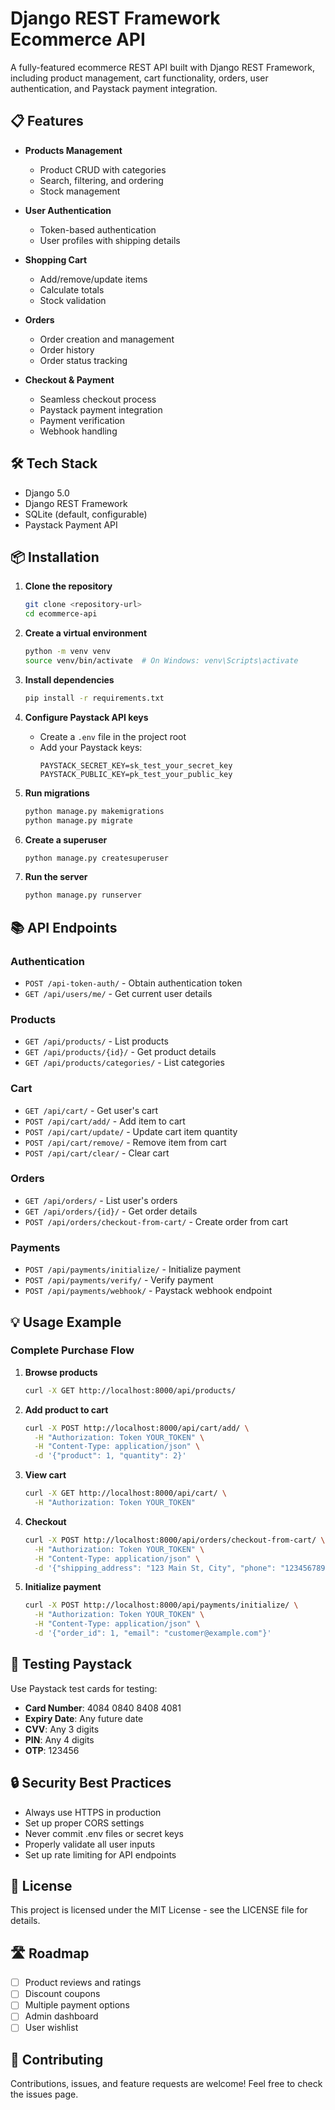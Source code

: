 # Django REST Framework Ecommerce API

A fully-featured ecommerce REST API built with Django REST Framework, including product management, cart functionality, orders, user authentication, and Paystack payment integration.

## 📋 Features

- **Products Management**
  - Product CRUD with categories 
  - Search, filtering, and ordering
  - Stock management

- **User Authentication**
  - Token-based authentication
  - User profiles with shipping details

- **Shopping Cart**
  - Add/remove/update items
  - Calculate totals
  - Stock validation

- **Orders**
  - Order creation and management
  - Order history
  - Order status tracking

- **Checkout & Payment**
  - Seamless checkout process
  - Paystack payment integration
  - Payment verification
  - Webhook handling

## 🛠️ Tech Stack

- Django 5.0
- Django REST Framework
- SQLite (default, configurable)
- Paystack Payment API

## 📦 Installation

1. **Clone the repository**
   ```bash
   git clone <repository-url>
   cd ecommerce-api
   ```

2. **Create a virtual environment**
   ```bash
   python -m venv venv
   source venv/bin/activate  # On Windows: venv\Scripts\activate
   ```

3. **Install dependencies**
   ```bash
   pip install -r requirements.txt
   ```

4. **Configure Paystack API keys**
   - Create a `.env` file in the project root
   - Add your Paystack keys:
     ```
     PAYSTACK_SECRET_KEY=sk_test_your_secret_key
     PAYSTACK_PUBLIC_KEY=pk_test_your_public_key
     ```

5. **Run migrations**
   ```bash
   python manage.py makemigrations
   python manage.py migrate
   ```

6. **Create a superuser**
   ```bash
   python manage.py createsuperuser
   ```

7. **Run the server**
   ```bash
   python manage.py runserver
   ```

## 📚 API Endpoints

### Authentication
- `POST /api-token-auth/` - Obtain authentication token
- `GET /api/users/me/` - Get current user details

### Products
- `GET /api/products/` - List products
- `GET /api/products/{id}/` - Get product details
- `GET /api/products/categories/` - List categories

### Cart
- `GET /api/cart/` - Get user's cart
- `POST /api/cart/add/` - Add item to cart
- `POST /api/cart/update/` - Update cart item quantity
- `POST /api/cart/remove/` - Remove item from cart
- `POST /api/cart/clear/` - Clear cart

### Orders
- `GET /api/orders/` - List user's orders
- `GET /api/orders/{id}/` - Get order details
- `POST /api/orders/checkout-from-cart/` - Create order from cart

### Payments
- `POST /api/payments/initialize/` - Initialize payment
- `POST /api/payments/verify/` - Verify payment
- `POST /api/payments/webhook/` - Paystack webhook endpoint

## 💡 Usage Example

### Complete Purchase Flow

1. **Browse products**
   ```bash
   curl -X GET http://localhost:8000/api/products/
   ```

2. **Add product to cart**
   ```bash
   curl -X POST http://localhost:8000/api/cart/add/ \
     -H "Authorization: Token YOUR_TOKEN" \
     -H "Content-Type: application/json" \
     -d '{"product": 1, "quantity": 2}'
   ```

3. **View cart**
   ```bash
   curl -X GET http://localhost:8000/api/cart/ \
     -H "Authorization: Token YOUR_TOKEN"
   ```

4. **Checkout**
   ```bash
   curl -X POST http://localhost:8000/api/orders/checkout-from-cart/ \
     -H "Authorization: Token YOUR_TOKEN" \
     -H "Content-Type: application/json" \
     -d '{"shipping_address": "123 Main St, City", "phone": "1234567890"}'
   ```

5. **Initialize payment**
   ```bash
   curl -X POST http://localhost:8000/api/payments/initialize/ \
     -H "Authorization: Token YOUR_TOKEN" \
     -H "Content-Type: application/json" \
     -d '{"order_id": 1, "email": "customer@example.com"}'
   ```

## 🧪 Testing Paystack

Use Paystack test cards for testing:
- **Card Number**: 4084 0840 8408 4081
- **Expiry Date**: Any future date
- **CVV**: Any 3 digits
- **PIN**: Any 4 digits
- **OTP**: 123456

## 🔒 Security Best Practices

- Always use HTTPS in production
- Set up proper CORS settings
- Never commit .env files or secret keys
- Properly validate all user inputs
- Set up rate limiting for API endpoints

## 📝 License

This project is licensed under the MIT License - see the LICENSE file for details.

## 🛣️ Roadmap

- [ ] Product reviews and ratings
- [ ] Discount coupons
- [ ] Multiple payment options
- [ ] Admin dashboard
- [ ] User wishlist

## 👥 Contributing

Contributions, issues, and feature requests are welcome! Feel free to check the issues page.
